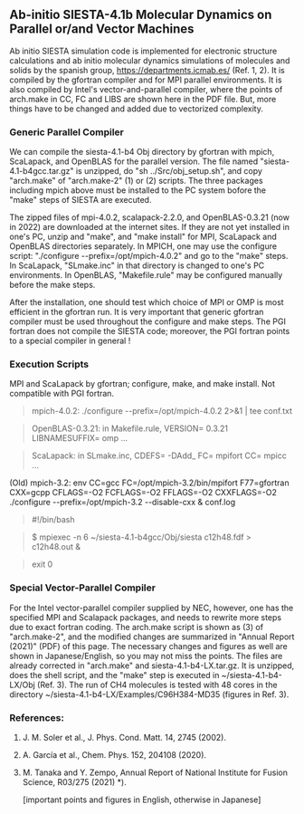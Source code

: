 ## Ab-initio SIESTA-4.1b Molecular Dynamics on Parallel or/and Vector Machines ##

Ab initio SIESTA simulation code is implemented for electronic structure calculations and ab initio molecular dynamics simulations of molecules and solids by the spanish group, https://departments.icmab.es/ (Ref. 1, 2). It is compiled by the gfortran compiler and for MPI parallel environments. It is also compiled by Intel's vector-and-parallel compiler, where the points of arch.make in CC, FC and LIBS are shown here in the PDF file. But, more things have to be changed and added due to vectorized complexity.

### Generic Parallel Compiler ###

We can compile the siesta-4.1-b4 Obj directory by gfortran with mpich, ScaLapack, and OpenBLAS for the parallel version. The file named "siesta-4.1-b4gcc.tar.gz" is unzipped, do "sh ../Src/obj_setup.sh", and copy "arch.make" of "arch.make-2" (1) or (2) scripts. The three packages including mpich above must be installed to the PC system bofore the "make" steps of SIESTA are executed.

The zipped files of mpi-4.0.2, scalapack-2.2.0, and OpenBLAS-0.3.21 (now in 2022) are downloaded at the internet sites. If they are not yet installed in one's PC, unzip and "make", and "make install" for MPI, ScaLapack and OpenBLAS directories separately. 
In MPICH, one may use the configure script: "./configure --prefix=/opt/mpich-4.0.2" and go to the "make" steps. In ScaLapack, "SLmake.inc" in that directory is changed to one's PC environments. In OpenBLAS, "Makefile.rule" may be configured manually before the make steps. 

After the installation, one should test which choice of MPI or OMP is most efficient in the gfortran run.
It is very important that generic gfortran compiler must be used throughout the configure and make steps. The PGI fortran does not compile the SIESTA code; moreover, the PGI fortran points to a special compiler in general !

### Execution Scripts ###
 
MPI and ScaLapack by gfortran; configure, make, and make install. Not compatible with PGI fortran.

>mpich-4.0.2: ./configure --prefix=/opt/mpich-4.0.2 2>&1 | tee conf.txt

>OpenBLAS-0.3.21: in Makefile.rule, VERSION= 0.3.21  LIBNAMESUFFIX= omp ...

>ScaLapack: in SLmake.inc, CDEFS= -DAdd_  FC= mpifort  CC= mpicc ...

(Old) mpich-3.2: env CC=gcc FC=/opt/mpich-3.2/bin/mpifort F77=gfortran CXX=gcpp CFLAGS=-O2 FCFLAGS=-O2 FFLAGS=-O2 CXXFLAGS=-O2 ./configure --prefix=/opt/mpich-3.2 --disable-cxx & conf.log

>#!/bin/bash

>$ mpiexec -n 6 ~/siesta-4.1-b4gcc/Obj/siesta c12h48.fdf > c12h48.out &

>exit 0


### Special Vector-Parallel Compiler ###

For the Intel vector-parallel compiler supplied by NEC, however, one has the specified MPI and Scalapack packages, and needs to rewrite more steps due to exact fortran coding. The arch.make script is shown as (3) of "arch.make-2", and the modified changes are summarized in "Annual Report (2021)" (PDF) of this page. The necessary changes and figures as well are shown in Japanese/English, so you may not miss the points. The files are already corrected in "arch.make" and siesta-4.1-b4-LX.tar.gz. It is unzipped, does the shell script, and the "make" step is executed in ~/siesta-4.1-b4-LX/Obj (Ref. 3). The run of CH4 molecules is tested with 48 cores in the directory ~/siesta-4.1-b4-LX/Examples/C96H384-MD35 (figures in Ref. 3).

### References: ###

1. J. M. Soler et al., J. Phys. Cond. Matt. 14, 2745 (2002).
2. A. García et al., Chem. Phys. 152, 204108 (2020).
3. M. Tanaka and Y. Zempo, Annual Report of National Institute for Fusion Science, R03/275 (2021) *).

   [important points and figures in English, otherwise in Japanese]


